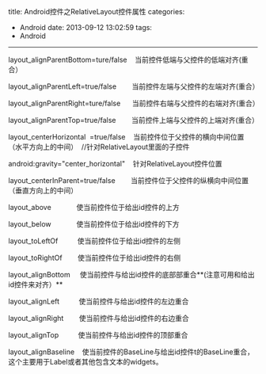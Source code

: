 title: Android控件之RelativeLayout控件属性
categories:
  - Android
date: 2013-09-12 13:02:59
tags:
  - Android
---

layout_alignParentBottom=ture/false    当前控件低端与父控件的低端对齐(重合）

layout_alignParentLeft=true/false        当前控件左端与父控件的左端对齐(重合）

layout_alignParentRight=ture/false      当前控件右端与父控件的右端对齐(重合）

layout_alignParentTop=true/false        当前控件上端与父控件的上端对齐(重合）

layout_centerHorizontal  =true/false    当前控件位于父控件的横向中间位置（水平方向上的中间）  //针对RelativeLayout里面的子控件

android:gravity="center_horizontal"    针对RelativeLayout控件位置

layout_centerInParent=true/false        当前控件位于父控件的纵横向中间位置（垂直方向上的中间）

layout_above             使当前控件位于给出id控件的上方

layout_below             使当前控件位于给出id控件的下方

layout_toLeftOf          使当前控件位于给出id控件的左侧

layout_toRightOf        使当前控件位于给出id控件的右侧

layout_alignBottom     使当前控件与给出id控件的底部部重合**(注意可用和给出id控件来对齐）**

layout_alignLeft          使当前控件与给出id控件的左边重合

layout_alignRight        使当前控件与给出id控件的右边重合

layout_alignTop          使当前控件与给出id控件的顶部重合

layout_alignBaseline    使当前控件的BaseLine与给出id控件t的BaseLine重合，这个主要用于Label或者其他包含文本的widgets。